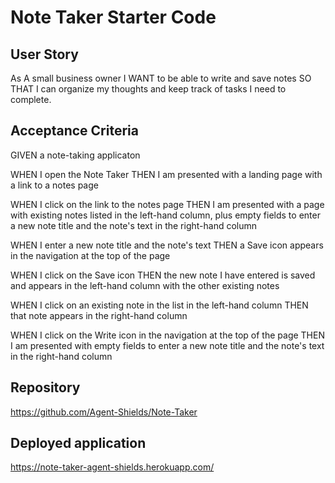 # Note Taker Starter Code

## User Story
As A small business owner
I WANT to be able to write and save notes
SO THAT I can organize my thoughts and keep track of tasks I need to complete.

## Acceptance Criteria
GIVEN a note-taking applicaton

WHEN I open the Note Taker
THEN I am presented with a landing page with a link to a notes page

WHEN I click on the link to the notes page
THEN I am presented with a page with existing notes listed in the left-hand column, plus empty fields to enter a new note title and the note's text in the right-hand column

WHEN I enter a new note title and the note's text
THEN a Save icon appears in the navigation at the top of the page

WHEN I click on the Save icon
THEN the new note I have entered is saved and appears in the left-hand column with the other existing notes

WHEN I click on an existing note in the list in the left-hand column
THEN that note appears in the right-hand column

WHEN I click on the Write icon in the navigation at the top of the page
THEN I am presented with empty fields to enter a new note title and the note's text in the right-hand column

## Repository
https://github.com/Agent-Shields/Note-Taker

## Deployed application
https://note-taker-agent-shields.herokuapp.com/ 



